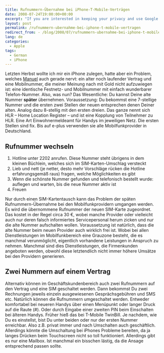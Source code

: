 ```yaml
---
title: Rufnummern-Übernahme bei iPhone-T-Mobile-Verträgen
date: 2008-07-24T19:00:00+00:00
excerpt: "If you are interested in keeping your privacy and use Google products it's highly recommended to disable your Google account history."
layout: post
permalink: /rufnummern-ubernahme-bei-iphone-t-mobile-vertragen
redirect_from: - /blog/2008/07/rufnummern-ubernahme-bei-iphone-t-mobile-vertragen/
lang: de
categories:
  - Apple
tags:
  - German
  - iPhone
---
```

Letzten Herbst wollte ich mir ein iPhone zulegen, hatte aber ein Problem, welches [Manuel](https://web-beta.archive.org/web/20090512141145/http://manuel.funkensturm.de/2008/07/03/o2-will-mir-das-iphone-verbieten/trackback/) auch gerade nervt: ein alter noch laufender Vertrag und eine Mobilnummer, die meiner Meinung nach mit Gold nicht aufzuwiegen ist: eine identische Festnetz- und Mobilnummer mit einfach wunderbarer Telefon-Nummer. Also, was nun? Das Wesentliche: Du kannst Deine alte Nummer **später** übernehmen. Voraussetzung: Du bekommst eine 7-stellige Nummer und die ersten zwei Stellen der neuen entsprechen denen Deiner alten. Analog dazu 8-stellig mit den ersten dreien. Das ganze nennt sich HLR – Home Location Register – und ist eine Kopplung von Teilnehmer zu HLR. Eine Art Einwohnermeldeamt für Handys im jeweiligen Netz. Die ersten Stellen sind fix. Bis auf e-plus verwenden sie alle Mobilfunkprovider in Deutschland.

## Rufnummer wechseln

1.  Hotline unter 2202 anrufen. Diese Nummer steht übrigens in dem kleinen Büchlein, welches sich im SIM-Karten-Umschlag versteckt
2.  Lieb und nett (je netter, desto mehr Vorschläge rücken die Hotline erfahrungsgemäß raus) fragen, welche Möglichkeiten es gibt
3.  Wenn die schönste Nummer gefunden und telefonisch bestellt wurde: auflegen und warten, bis die neue Nummer aktiv ist
4.  Freuen

Nur durch einen SIM-Kartentausch kann das Problem der späten Rufnummern-Übernahme bei den Mobilfunkprovidern umgangen werden. Es wird die übernommene Rufnummer der neuen SIM-Karte zugeordnet. Das kostet in der Regel circa 30 €, wobei manche Provider oder vielleicht auch nur deren falsch informiertes Servicepersonal herum zicken und nur die alte Nummer aufschalten wollen. Voraussetzung ist natürlich, dass die alte Nummer beim neuen Provider auch wirklich frei ist. Wobei bei allen Dienstleistungen im Mobilfunkbereich eine Grauzone besteht, die es manchmal verunmöglicht, eigentlich vorhandene Leistungen in Anspruch zu nehmen. Manchmal sind dies Dienstleistungen, die Firmenkunden angeboten werden, obwohl diese letztendlich nicht immer höhere Umsätze bei den Providern generieren.

## Zwei Nummern auf einem Vertrag

Alternativ können im Geschäftskundenbereich auch zwei Rufnummern auf den Vertrag und eine SIM geschaltet werden. Dann bekommst Du zwei Rechnungen jeweils einzeln ausgewiesenen Gesprächsgebühren und SMS etc. Natürlich können die Rufnummern umgeschaltet werden. Entweder komfortabel bei neueren Handys über einen Menüpunkt oder langer Druck auf die Raute (#). Oder durch Eingabe einer zweiten PIN beim Einschalten bei älteren Handys. Früher hieß das bei T-Mobile TwinBill. Je nachdem, wie Du es einstellst, bist Du unter beiden oder nur der ersten Nummer erreichbar. Also z.B. privat immer und nach Umschalten auch geschäftlich. Allerdings könnte die Umschaltung bei iPhones Probleme bereiten, da ja langes Drücken beim Touchscreen nicht so toll funktioniert. Allerdings gibt es nur eine Mailbox. Ist manchmal ein bisschen lästig, da die Ansage entsprechend passen sollte.